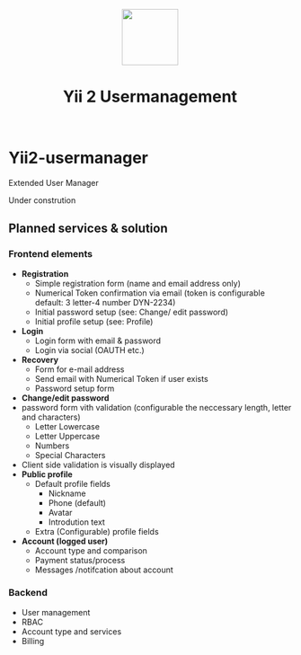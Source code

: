 <p align="center">
    <a href="https://github.com/dynxGit" target="_blank">
        <img src="https://avatars.githubusercontent.com/u/183985611" height="100px">
    </a>
    <h1 align="center">Yii 2 Usermanagement</h1>
    <br>
</p>

# Yii2-usermanager
Extended User Manager

  Under constrution
## Planned services & solution

### Frontend elements
* **Registration**
  * Simple registration form (name and email address only)
  * Numerical Token confirmation via email (token is configurable default: 3 letter-4 number DYN-2234)
  * Initial password setup (see: Change/ edit password)
  * Initial profile setup (see: Profile)
* **Login**
  *  Login form with email & password
  *  Login via social (OAUTH etc.)
*  **Recovery** 
    *  Form for e-mail address
    *  Send email with Numerical Token if user exists
    *  Password setup form
*  **Change/edit password**
  * password form vith validation (configurable the neccessary length, letter and characters)
    * Letter Lowercase
    * Letter Uppercase
    * Numbers
    * Special Characters   
  * Client side validation is visually displayed 
* **Public profile**
  * Default profile fields
    * Nickname
    * Phone (default)
    * Avatar
    * Introdution text
  * Extra (Configurable) profile fields
* **Account (logged user)**
  * Account type and comparison
  * Payment status/process
  * Messages /notifcation about account
### Backend 
* User management
* RBAC
* Account type and services
* Billing

